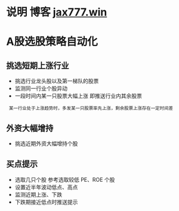 # 说明  博客 [jax777.win](http://jax777.win)

# A股选股策略自动化

## 挑选短期上涨行业
 - 挑选行业龙头股以及第一梯队的股票
 - 监测同一行业个股异动
 - 一段时间内某一只股票大幅上涨  即推送行业内其余股票  

 ` 某一行业处于上涨趋势时，多发某一只股票率先上涨，剩余股票上涨存在一定时间差`

 ## 外资大幅增持
  - 挑选近期外资大幅增持个股

 ## 买点提示
  - 选取几只个股  参考选取较低 PE、ROE 个股 
  - 设置近半年波动低点、高点
  - 监测近期上涨、下跌
  - 下跌期接近低点时推送提示
